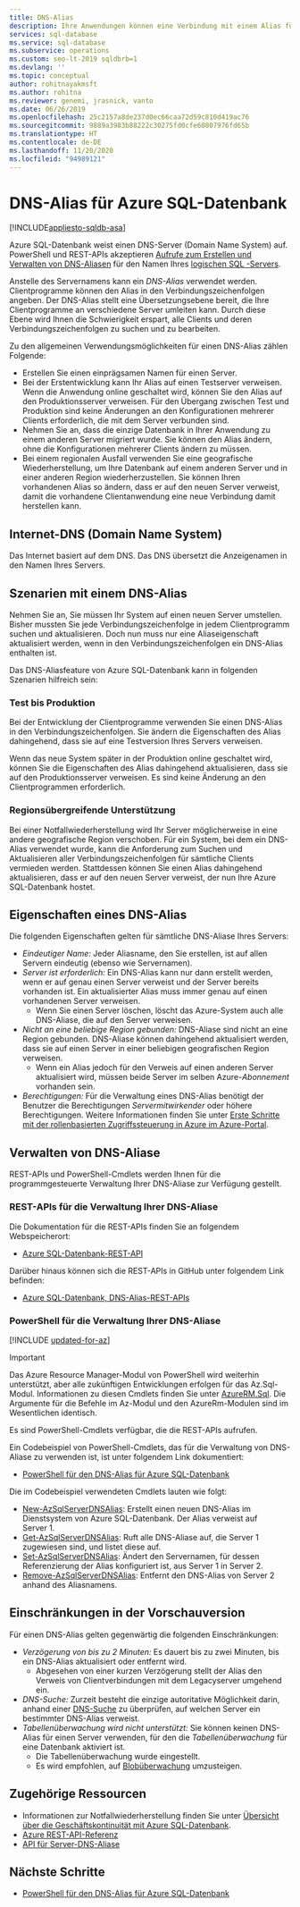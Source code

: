 ```yaml
---
title: DNS-Alias
description: Ihre Anwendungen können eine Verbindung mit einem Alias für den Namen Ihres Servers für Azure SQL-Datenbank herstellen. In der Zwischenzeit können Sie SQL-Datenbank, auf die der Alias verweist, jederzeit ändern, um Tests und andere Vorgänge zu vereinfachen.
services: sql-database
ms.service: sql-database
ms.subservice: operations
ms.custom: seo-lt-2019 sqldbrb=1
ms.devlang: ''
ms.topic: conceptual
author: rohitnayakmsft
ms.author: rohitna
ms.reviewer: genemi, jrasnick, vanto
ms.date: 06/26/2019
ms.openlocfilehash: 25c2157a8de237d0ec66caa72d59c810d419ac76
ms.sourcegitcommit: 9889a3983b88222c30275fd0cfe60807976fd65b
ms.translationtype: HT
ms.contentlocale: de-DE
ms.lasthandoff: 11/20/2020
ms.locfileid: "94989121"
---
```

# <a name="dns-alias-for-azure-sql-database"></a>DNS-Alias für Azure SQL-Datenbank
[!INCLUDE[appliesto-sqldb-asa](../includes/appliesto-sqldb-asa.md)]

Azure SQL-Datenbank weist einen DNS-Server (Domain Name System) auf. PowerShell und REST-APIs akzeptieren [Aufrufe zum Erstellen und Verwalten von DNS-Aliasen](#anchor-powershell-code-62x) für den Namen Ihres [logischen SQL -Servers](logical-servers.md).

Anstelle des Servernamens kann ein *DNS-Alias* verwendet werden. Clientprogramme können den Alias in den Verbindungszeichenfolgen angeben. Der DNS-Alias stellt eine Übersetzungsebene bereit, die Ihre Clientprogramme an verschiedene Server umleiten kann. Durch diese Ebene wird Ihnen die Schwierigkeit erspart, alle Clients und deren Verbindungszeichenfolgen zu suchen und zu bearbeiten.

Zu den allgemeinen Verwendungsmöglichkeiten für einen DNS-Alias zählen Folgende:

- Erstellen Sie einen einprägsamen Namen für einen Server.
- Bei der Erstentwicklung kann Ihr Alias auf einen Testserver verweisen. Wenn die Anwendung online geschaltet wird, können Sie den Alias auf den Produktionsserver verweisen. Für den Übergang zwischen Test und Produktion sind keine Änderungen an den Konfigurationen mehrerer Clients erforderlich, die mit dem Server verbunden sind.
- Nehmen Sie an, dass die einzige Datenbank in Ihrer Anwendung zu einem anderen Server migriert wurde. Sie können den Alias ändern, ohne die Konfigurationen mehrerer Clients ändern zu müssen.
- Bei einem regionalen Ausfall verwenden Sie eine geografische Wiederherstellung, um Ihre Datenbank auf einem anderen Server und in einer anderen Region wiederherzustellen. Sie können Ihren vorhandenen Alias so ändern, dass er auf den neuen Server verweist, damit die vorhandene Clientanwendung eine neue Verbindung damit herstellen kann.

## <a name="domain-name-system-dns-of-the-internet"></a>Internet-DNS (Domain Name System)

Das Internet basiert auf dem DNS. Das DNS übersetzt die Anzeigenamen in den Namen Ihres Servers.

## <a name="scenarios-with-one-dns-alias"></a>Szenarien mit einem DNS-Alias

Nehmen Sie an, Sie müssen Ihr System auf einen neuen Server umstellen. Bisher mussten Sie jede Verbindungszeichenfolge in jedem Clientprogramm suchen und aktualisieren. Doch nun muss nur eine Aliaseigenschaft aktualisiert werden, wenn in den Verbindungszeichenfolgen ein DNS-Alias enthalten ist.

Das DNS-Aliasfeature von Azure SQL-Datenbank kann in folgenden Szenarien hilfreich sein:

### <a name="test-to-production"></a>Test bis Produktion

Bei der Entwicklung der Clientprogramme verwenden Sie einen DNS-Alias in den Verbindungszeichenfolgen. Sie ändern die Eigenschaften des Alias dahingehend, dass sie auf eine Testversion Ihres Servers verweisen.

Wenn das neue System später in der Produktion online geschaltet wird, können Sie die Eigenschaften des Alias dahingehend aktualisieren, dass sie auf den Produktionsserver verweisen. Es sind keine Änderung an den Clientprogrammen erforderlich.

### <a name="cross-region-support"></a>Regionsübergreifende Unterstützung

Bei einer Notfallwiederherstellung wird Ihr Server möglicherweise in eine andere geografische Region verschoben. Für ein System, bei dem ein DNS-Alias verwendet wurde, kann die Anforderung zum Suchen und Aktualisieren aller Verbindungszeichenfolgen für sämtliche Clients vermieden werden. Stattdessen können Sie einen Alias dahingehend aktualisieren, dass er auf den neuen Server verweist, der nun Ihre Azure SQL-Datenbank hostet.

## <a name="properties-of-a-dns-alias"></a>Eigenschaften eines DNS-Alias

Die folgenden Eigenschaften gelten für sämtliche DNS-Aliase Ihres Servers:

- *Eindeutiger Name:* Jeder Aliasname, den Sie erstellen, ist auf allen Servern eindeutig (ebenso wie Servernamen).
- *Server ist erforderlich:* Ein DNS-Alias kann nur dann erstellt werden, wenn er auf genau einen Server verweist und der Server bereits vorhanden ist. Ein aktualisierter Alias muss immer genau auf einen vorhandenen Server verweisen.
  - Wenn Sie einen Server löschen, löscht das Azure-System auch alle DNS-Aliase, die auf den Server verweisen.
- *Nicht an eine beliebige Region gebunden:* DNS-Aliase sind nicht an eine Region gebunden. DNS-Aliase können dahingehend aktualisiert werden, dass sie auf einen Server in einer beliebigen geografischen Region verweisen.
  - Wenn ein Alias jedoch für den Verweis auf einen anderen Server aktualisiert wird, müssen beide Server im selben Azure-*Abonnement* vorhanden sein.
- *Berechtigungen:* Für die Verwaltung eines DNS-Alias benötigt der Benutzer die Berechtigungen *Servermitwirkender* oder höhere Berechtigungen. Weitere Informationen finden Sie unter [Erste Schritte mit der rollenbasierten Zugriffssteuerung in Azure im Azure-Portal](../../role-based-access-control/overview.md).

## <a name="manage-your-dns-aliases"></a>Verwalten von DNS-Aliase

REST-APIs und PowerShell-Cmdlets werden Ihnen für die programmgesteuerte Verwaltung Ihrer DNS-Aliase zur Verfügung gestellt.

### <a name="rest-apis-for-managing-your-dns-aliases"></a>REST-APIs für die Verwaltung Ihrer DNS-Aliase

Die Dokumentation für die REST-APIs finden Sie an folgendem Webspeicherort:

- [Azure SQL-Datenbank-REST-API](/rest/api/sql/)

Darüber hinaus können sich die REST-APIs in GitHub unter folgendem Link befinden:

- [Azure SQL-Datenbank, DNS-Alias-REST-APIs](https://github.com/Azure/azure-rest-api-specs/blob/master/specification/sql/resource-manager/Microsoft.Sql/preview/2017-03-01-preview/serverDnsAliases.json)

<a name="anchor-powershell-code-62x"></a>

### <a name="powershell-for-managing-your-dns-aliases"></a>PowerShell für die Verwaltung Ihrer DNS-Aliase

[!INCLUDE [updated-for-az](../../../includes/updated-for-az.md)]
> [!IMPORTANT]
> Das Azure Resource Manager-Modul von PowerShell wird weiterhin unterstützt, aber alle zukünftigen Entwicklungen erfolgen für das Az.Sql-Modul. Informationen zu diesen Cmdlets finden Sie unter [AzureRM.Sql](/powershell/module/AzureRM.Sql/). Die Argumente für die Befehle im Az-Modul und den AzureRm-Modulen sind im Wesentlichen identisch.

Es sind PowerShell-Cmdlets verfügbar, die die REST-APIs aufrufen.

Ein Codebeispiel von PowerShell-Cmdlets, das für die Verwaltung von DNS-Aliase zu verwenden ist, ist unter folgendem Link dokumentiert:

- [PowerShell für den DNS-Alias für Azure SQL-Datenbank](dns-alias-powershell-create.md)

Die im Codebeispiel verwendeten Cmdlets lauten wie folgt:

- [New-AzSqlServerDNSAlias](/powershell/module/az.Sql/New-azSqlServerDnsAlias): Erstellt einen neuen DNS-Alias im Dienstsystem von Azure SQL-Datenbank. Der Alias verweist auf Server 1.
- [Get-AzSqlServerDNSAlias](/powershell/module/az.Sql/Get-azSqlServerDnsAlias): Ruft alle DNS-Aliase auf, die Server 1 zugewiesen sind, und listet diese auf.
- [Set-AzSqlServerDNSAlias](/powershell/module/az.Sql/Set-azSqlServerDnsAlias): Ändert den Servernamen, für dessen Referenzierung der Alias konfiguriert ist, aus Server 1 in Server 2.
- [Remove-AzSqlServerDNSAlias](/powershell/module/az.Sql/Remove-azSqlServerDnsAlias): Entfernt den DNS-Alias von Server 2 anhand des Aliasnamens.

## <a name="limitations-during-preview"></a>Einschränkungen in der Vorschauversion

Für einen DNS-Alias gelten gegenwärtig die folgenden Einschränkungen:

- *Verzögerung von bis zu 2 Minuten:* Es dauert bis zu zwei Minuten, bis ein DNS-Alias aktualisiert oder entfernt wird.
  - Abgesehen von einer kurzen Verzögerung stellt der Alias den Verweis von Clientverbindungen mit dem Legacyserver umgehend ein.
- *DNS-Suche:* Zurzeit besteht die einzige autoritative Möglichkeit darin, anhand einer [DNS-Suche](/windows-server/administration/windows-commands/nslookup) zu überprüfen, auf welchen Server ein bestimmter DNS-Alias verweist.
- _Tabellenüberwachung wird nicht unterstützt:_ Sie können keinen DNS-Alias für einen Server verwenden, für den die *Tabellenüberwachung* für eine Datenbank aktiviert ist.
  - Die Tabellenüberwachung wurde eingestellt.
  - Es wird empfohlen, auf [Blobüberwachung](../../azure-sql/database/auditing-overview.md) umzusteigen.

## <a name="related-resources"></a>Zugehörige Ressourcen

- Informationen zur Notfallwiederherstellung finden Sie unter [Übersicht über die Geschäftskontinuität mit Azure SQL-Datenbank](business-continuity-high-availability-disaster-recover-hadr-overview.md).
- [Azure REST-API-Referenz](/rest/api/azure/)
- [API für Server-DNS-Aliase](/rest/api/sql/serverdnsaliases)

## <a name="next-steps"></a>Nächste Schritte

- [PowerShell für den DNS-Alias für Azure SQL-Datenbank](dns-alias-powershell-create.md)
